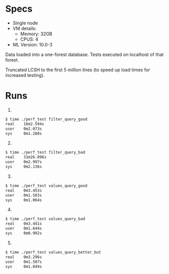 # Specs

- Single node
- VM details: 
    - Memory: 32GB
    - CPUS: 4
- ML Version: 10.0-3

Data loaded into a one-forest database.  Tests executed on localhost of that
forest.

Truncated LCSH to the first 5 million lines (to speed up load times for increased testing).

# Runs


1)
~~~bash
$ time ./perf_test filter_query_good
real    16m2.594s
user    0m2.073s
sys     0m1.280s
~~~


2)
~~~bash
$ time ./perf_test filter_query_bad
real    31m26.096s
user    0m2.997s
sys     0m2.136s
~~~


3)
~~~bash
$ time ./perf_test values_query_good
real    0m3.453s
user    0m1.583s
sys     0m1.064s
~~~


4)
~~~bash
$ time ./perf_test values_query_bad
real    0m3.441s
user    0m1.644s
sys     0m0.992s
~~~


5)
~~~bash
$ time ./perf_test values_query_better_but
real    0m3.296s
user    0m1.587s
sys     0m1.049s
~~~
